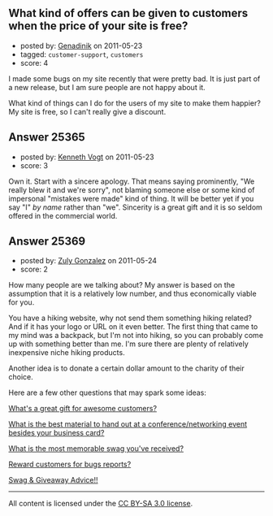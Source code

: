 ## What kind of offers can be given to customers when the price of your site is free?

- posted by: [Genadinik](https://stackexchange.com/users/-1/8929-genadinik) on 2011-05-23
- tagged: `customer-support`, `customers`
- score: 4

I made some bugs on my site recently that were pretty bad.  It is just part of a new release, but I am sure people are not happy about it.

What kind of things can I do for the users of my site to make them happier?  My site is free, so I can't really give a discount.


## Answer 25365

- posted by: [Kenneth Vogt](https://stackexchange.com/users/-1/6736-kenneth-vogt) on 2011-05-23
- score: 3

Own it. Start with a sincere apology. That means saying prominently, "We really blew it and we're sorry", not blaming someone else or some kind of impersonal "mistakes were made" kind of thing. It will be better yet if you say "I" *by name* rather than "we". Sincerity is a great gift and it is so seldom offered in the commercial world.


## Answer 25369

- posted by: [Zuly Gonzalez](https://stackexchange.com/users/-1/2692-zuly-gonzalez) on 2011-05-24
- score: 2

<p>How many people are we talking about? My answer is based on the assumption that it is a relatively low number, and thus economically viable for you.</p>

<p>You have a hiking website, why not send them something hiking related? And if it has your logo or URL on it even better. The first thing that came to my mind was a backpack, but I'm not into hiking, so you can probably come up with something better than me. I'm sure there are plenty of relatively inexpensive niche hiking products.</p>

<p>Another idea is to donate a certain dollar amount to the charity of their choice.</p>

<p>Here are a few other questions that may spark some ideas:</p>

<p><a href="http://answers.onstartups.com/questions/15613/whats-a-great-gift-for-awesome-customers/">What's a great gift for awesome customers?</a></p>

<p><a href="http://answers.onstartups.com/questions/25180/what-is-the-best-material-to-hand-out-at-a-conference-networking-event-besides-yo">What is the best material to hand out at a conference/networking event besides your business card?</a></p>

<p><a href="http://answers.onstartups.com/questions/6742/what-is-the-most-memorable-swag-youve-received">What is the most memorable swag you've received?</a></p>

<p><a href="http://answers.onstartups.com/questions/8296/reward-customers-for-bugs-reports">Reward customers for bugs reports?</a></p>

<p><a href="http://answers.onstartups.com/questions/20410/swag-giveaway-advice">Swag &amp; Giveaway Advice!!</a></p>




---

All content is licensed under the [CC BY-SA 3.0 license](https://creativecommons.org/licenses/by-sa/3.0/).
